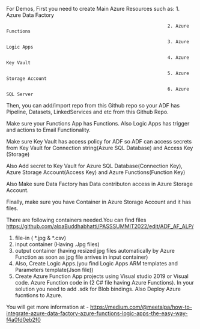 For Demos, First you need to create Main Azure Resources such as: 
                                                                1. Azure Data Factory
                                                                
                                                                2. Azure Functions
                                                                
                                                                3. Azure Logic Apps
                                                                
                                                                4. Azure Key Vault
                                                                
                                                                5. Azure Storage Account
                                                                
                                                                6. Azure SQL Server
                                                         
 Then, you can add/import repo from this Github repo so your ADF has Pipeline, Datasets, LinkedServices and etc from this Github Repo.
 
 Make sure your Functions App has Functions. Also Logic Apps has trigger and actions to Email Functionality.
 
 Make sure Key Vault has access policy for ADF so ADF can access secrets from Key Vault for Connection string(Azure SQL Database) and Access Key (Storage)
 
 Also Add secret to Key Vault for Azure SQL Database(Connection Key), Azure Storage Account(Access Key) and Azure Functions(Function Key)
 
 Also Make sure Data Factory has Data contributon access in Azure Storage Account.
 
 Finally, make sure you have Container in Azure Storage Account and it has files.
 
 There are following containers needed.You can find files https://github.com/alpaBuddhabhatti/PASSSUMMIT2022/edit/ADF_AF_ALP/
 
 1. file-in ( *.jpg & *.csv)
 2. input container (Having .Jpg files)
 3. output container (having resized jpg files automatically by Azure Function as soon as jpg file arrives in input container)
 4. Also, Create Logic Apps.(you find Logic Apps ARM templates and Parameters template(Json file))
 5. Create Azure Function App projects using Visual studio 2019 or Visual code. Azure Function code in (2 C# file having Azure Functions). In your solution you need to add .sdk for Blob bindings. Also Deploy Azure fucntions to Azure.
 
 You will get more information at - https://medium.com/@meetalpa/how-to-integrate-azure-data-factory-azure-functions-logic-apps-the-easy-way-f4a0fd0eb2f0
    
